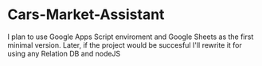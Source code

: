 # Cars-Market-Assistant

I plan to use Google Apps Script enviroment and Google Sheets as the first minimal version. Later, if the project would be succesful I'll rewrite it for using any Relation DB and nodeJS
